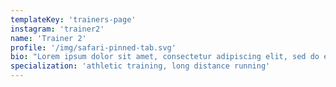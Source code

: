 ```yaml
---
templateKey: 'trainers-page'
instagram: 'trainer2'
name: 'Trainer 2'
profile: '/img/safari-pinned-tab.svg'
bio: "Lorem ipsum dolor sit amet, consectetur adipiscing elit, sed do eiusmod tempor incididunt ut labore et dolore magna aliqua. Ut enim ad minim veniam, quis nostrud exercitation ullamco laboris nisi ut aliquip ex ea commodo consequat. Duis aute irure dolor in reprehenderit in voluptate velit esse cillum dolore eu fugiat nulla pariatur. Excepteur sint occaecat cupidatat non proident, sunt in culpa qui officia deserunt mollit anim id est laborum."
specialization: 'athletic training, long distance running'
---
```

